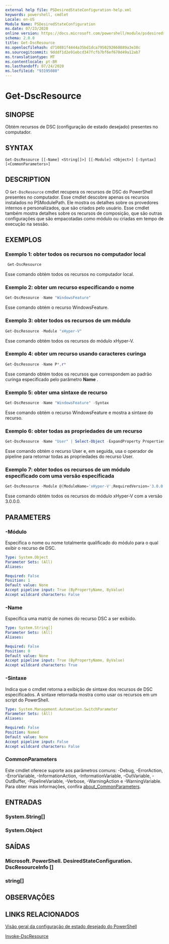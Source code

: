 ```yaml
---
external help file: PSDesiredStateConfiguration-help.xml
keywords: powershell, cmdlet
Locale: en-US
Module Name: PSDesiredStateConfiguration
ms.date: 07/23/2020
online version: https://docs.microsoft.com/powershell/module/psdesiredstateconfiguration/get-dscresource?view=powershell-7&WT.mc_id=ps-gethelp
schema: 2.0.0
title: Get-DscResource
ms.openlocfilehash: d710881f4444a35bd1dca7950292660889a3e38c
ms.sourcegitcommit: 9dddf1d2e91ebcd347fcfb7bf6ef670d49a12ab7
ms.translationtype: MT
ms.contentlocale: pt-BR
ms.lasthandoff: 07/24/2020
ms.locfileid: "93195080"
---
```

# Get-DscResource

## SINOPSE
Obtém recursos de DSC (configuração de estado desejado) presentes no computador.

## SYNTAX

```
Get-DscResource [[-Name] <String[]>] [[-Module] <Object>] [-Syntax] [<CommonParameters>]
```

## DESCRIPTION

O `Get-DscResource` cmdlet recupera os recursos de DSC do PowerShell presentes no computador. Esse cmdlet descobre apenas os recursos instalados no PSModulePath. Ele mostra os detalhes sobre os provedores internos e personalizados, que são criados pelo usuário. Esse cmdlet também mostra detalhes sobre os recursos de composição, que são outras configurações que são empacotadas como módulo ou criadas em tempo de execução na sessão.

## EXEMPLOS

### Exemplo 1: obter todos os recursos no computador local

```powershell
 Get-DscResource
```

Esse comando obtém todos os recursos no computador local.

### Exemplo 2: obter um recurso especificando o nome

```powershell
Get-DscResource -Name "WindowsFeature"
```

Esse comando obtém o recurso WindowsFeature.

### Exemplo 3: obter todos os recursos de um módulo

```powershell
Get-DscResource -Module "xHyper-V"
```

Esse comando obtém todos os recursos do módulo xHyper-V.

### Exemplo 4: obter um recurso usando caracteres curinga

```powershell
Get-DscResource -Name P*,r*
```

Esse comando obtém todos os recursos que correspondem ao padrão curinga especificado pelo parâmetro **Name** .

### Exemplo 5: obter uma sintaxe de recurso

```powershell
Get-DscResource -Name "WindowsFeature" -Syntax
```

Esse comando obtém o recurso WindowsFeature e mostra a sintaxe do recurso.

### Exemplo 6: obter todas as propriedades de um recurso

```powershell
Get-DscResource -Name "User" | Select-Object -ExpandProperty Properties
```

Esse comando obtém o recurso User e, em seguida, usa o operador de pipeline para retornar todas as propriedades do recurso User.

### Exemplo 7: obter todos os recursos de um módulo especificado com uma versão especificada

```powershell
Get-DscResource -Module @{ModuleName='xHyper-V';RequiredVersion='3.0.0.0'}
```

Esse comando obtém todos os recursos do módulo xHyper-V com a versão 3.0.0.0.

## PARAMETERS

### -Módulo

Especifica o nome ou nome totalmente qualificado do módulo para o qual exibir o recurso de DSC.

```yaml
Type: System.Object
Parameter Sets: (All)
Aliases:

Required: False
Position: 1
Default value: None
Accept pipeline input: True (ByPropertyName, ByValue)
Accept wildcard characters: False
```

### -Name

Especifica uma matriz de nomes do recurso DSC a ser exibido.

```yaml
Type: System.String[]
Parameter Sets: (All)
Aliases:

Required: False
Position: 0
Default value: None
Accept pipeline input: True (ByPropertyName, ByValue)
Accept wildcard characters: True
```

### -Sintaxe

Indica que o cmdlet retorna a exibição de sintaxe dos recursos de DSC especificados. A sintaxe retornada mostra como usar os recursos em um script do PowerShell.

```yaml
Type: System.Management.Automation.SwitchParameter
Parameter Sets: (All)
Aliases:

Required: False
Position: Named
Default value: None
Accept pipeline input: False
Accept wildcard characters: False
```

### CommonParameters

Este cmdlet oferece suporte aos parâmetros comuns: -Debug, -ErrorAction, -ErrorVariable, -InformationAction, -InformationVariable, -OutVariable, -OutBuffer, -PipelineVariable, -Verbose, -WarningAction e -WarningVariable. Para obter mais informações, confira [about_CommonParameters](https://go.microsoft.com/fwlink/?LinkID=113216).

## ENTRADAS

### System.String[]

### System.Object

## SAÍDAS

### Microsoft. PowerShell. DesiredStateConfiguration. DscResourceInfo []

### string[]

## OBSERVAÇÕES

## LINKS RELACIONADOS

[Visão geral da configuração de estado desejado do PowerShell](/powershell/scripting/dsc/overview/overview)

[Invoke-DscResource](/powershell/module/PSDesiredStateConfiguration/Invoke-DscResource)
